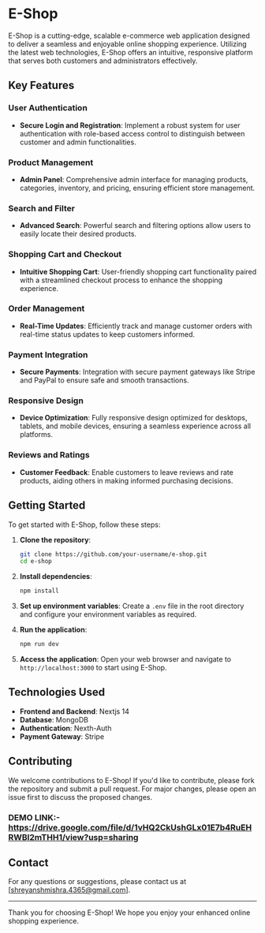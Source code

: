 # E-Shop

E-Shop is a cutting-edge, scalable e-commerce web application designed to deliver a seamless and enjoyable online shopping experience. Utilizing the latest web technologies, E-Shop offers an intuitive, responsive platform that serves both customers and administrators effectively.

## Key Features

### User Authentication
- **Secure Login and Registration**: Implement a robust system for user authentication with role-based access control to distinguish between customer and admin functionalities.

### Product Management
- **Admin Panel**: Comprehensive admin interface for managing products, categories, inventory, and pricing, ensuring efficient store management.

### Search and Filter
- **Advanced Search**: Powerful search and filtering options allow users to easily locate their desired products.

### Shopping Cart and Checkout
- **Intuitive Shopping Cart**: User-friendly shopping cart functionality paired with a streamlined checkout process to enhance the shopping experience.

### Order Management
- **Real-Time Updates**: Efficiently track and manage customer orders with real-time status updates to keep customers informed.

### Payment Integration
- **Secure Payments**: Integration with secure payment gateways like Stripe and PayPal to ensure safe and smooth transactions.

### Responsive Design
- **Device Optimization**: Fully responsive design optimized for desktops, tablets, and mobile devices, ensuring a seamless experience across all platforms.

### Reviews and Ratings
- **Customer Feedback**: Enable customers to leave reviews and rate products, aiding others in making informed purchasing decisions.

## Getting Started

To get started with E-Shop, follow these steps:

1. **Clone the repository**:
   ```sh
   git clone https://github.com/your-username/e-shop.git
   cd e-shop
   ```

2. **Install dependencies**:
   ```sh
   npm install
   ```

3. **Set up environment variables**:
   Create a `.env` file in the root directory and configure your environment variables as required.

4. **Run the application**:
   ```sh
   npm run dev
   ```

5. **Access the application**:
   Open your web browser and navigate to `http://localhost:3000` to start using E-Shop.

## Technologies Used

- **Frontend and Backend**: Nextjs 14 
- **Database**: MongoDB
- **Authentication**: Nexth-Auth
- **Payment Gateway**: Stripe

## Contributing

We welcome contributions to E-Shop! If you'd like to contribute, please fork the repository and submit a pull request. For major changes, please open an issue first to discuss the proposed changes.

### DEMO LINK:- https://drive.google.com/file/d/1vHQ2CkUshGLx01E7b4RuEHRWBl2mTHH1/view?usp=sharing

## Contact

For any questions or suggestions, please contact us at [shreyanshmishra.4365@gmail.com].

---

Thank you for choosing E-Shop! We hope you enjoy your enhanced online shopping experience.

